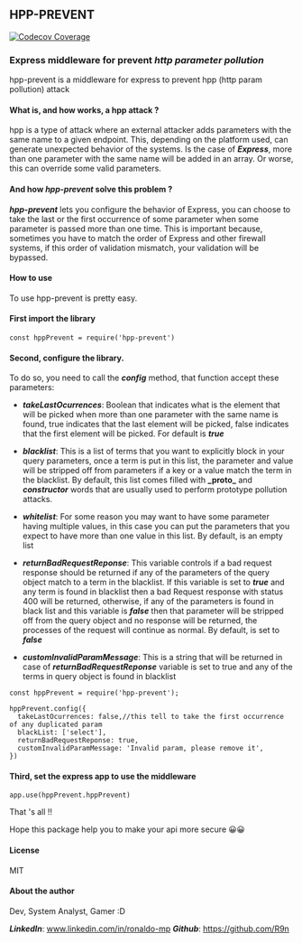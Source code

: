## HPP-PREVENT

[![Codecov Coverage](https://img.shields.io/codecov/c/github/<R9n>/<hpp-prevent/<main>.svg?style=flat-square)](https://codecov.io/gh/<R9n>/<hpp-prevent>/)

### Express middleware for prevent **_http parameter pollution_**

hpp-prevent is a middleware for express to prevent hpp (http param pollution) attack

#### What is, and how works, a hpp attack ?

hpp is a type of attack where an external attacker adds parameters with the same name to a given endpoint. This, depending on the platform used, can generate unexpected behavior of the systems. Is the case of **_Express_**, more than one parameter with the same name will be added in an array.
Or worse, this can override some valid parameters.

#### And how **_hpp-prevent_** solve this problem ?

**_hpp-prevent_** lets you configure the behavior of Express, you can choose to take the last or the first occurrence of some parameter when some parameter is passed more than one time. This is important because, sometimes you have to match the order of Express and other firewall systems, if this order of validation mismatch, your validation will be bypassed.

#### How to use

To use hpp-prevent is pretty easy.

#### First import the library

`const hppPrevent = require('hpp-prevent')`

#### Second, configure the library.

To do so, you need to call the **_config_** method, that function accept these parameters:

-   **_takeLastOcurrences_**: Boolean that indicates what is the element that will be picked when more than one parameter with the same name is found, true indicates that the last element will be picked, false indicates that the first element will be picked. For default is **_true_**

-   **_blacklist_**: This is a list of terms that you want to explicitly block in your query parameters, once a term is put in this list, the parameter and value will be stripped off from parameters if a key or a value match the term in the blacklist. By default, this list comes filled with **\_**proto**\_** and **_constructor_** words that are usually used to perform prototype pollution attacks.

-   **_whitelist_**: For some reason you may want to have some parameter having multiple values, in this case you can put the parameters that you expect to have more than one value in this list. By default, is an empty list
-   **_returnBadRequestReponse_**: This variable controls if a bad request response should be returned if any of the parameters of the query object match to a term in the blacklist. If this variable is set to **_true_** and any term is found in blacklist then a bad Request response with status 400 will be returned, otherwise, if any of the parameters is found in black list and this variable is **_false_** then that parameter will be stripped off from the query object and no response will be returned, the processes of the request will continue as normal. By default, is set to **_false_**

-   **_customInvalidParamMessage_**: This is a string that will be returned in case of
    **_returnBadRequestReponse_** variable is set to true and any of the terms in query object is found in blacklist

```
const hppPrevent = require('hpp-prevent');

hppPrevent.config({
  takeLastOcurrences: false,//this tell to take the first occurrence of any duplicated param
  blackList: ['select'],
  returnBadRequestReponse: true,
  customInvalidParamMessage: 'Invalid param, please remove it',
})
```

#### Third, set the express app to use the middleware

`app.use(hppPrevent.hppPrevent)`

That 's all !!

Hope this package help you to make your api more secure 😀😀

#### License

MIT

#### About the author

Dev, System Analyst, Gamer :D

**_LinkedIn_**: www.linkedin.com/in/ronaldo-mp
**_Github_**: https://github.com/R9n
